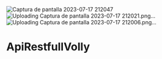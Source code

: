 ![Captura de pantalla 2023-07-17 212047](https://github.com/Ritamishell/ApiRestfullVolly/assets/135658559/eefd66ba-75e9-4cc1-8b84-5239189b811f)
![Uploading Captura de pantalla 2023-07-17 212021.png…]()
![Uploading Captura de pantalla 2023-07-17 212006.png…]()
# ApiRestfullVolly

